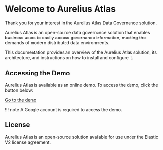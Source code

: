 # Welcome to Aurelius Atlas

Thank you for your interest in the Aurelius Atlas Data Governance solution.

Aurelius Atlas is an open-source data governance solution that enables business users to easily access governance
information, meeting the demands of modern distributed data environments.

This documentation provides an overview of the Aurelius Atlas solution, its architecture, and instructions on
how to install and configure it.

## Accessing the Demo

Aurelius Atlas is available as an online demo. To access the demo, click the button below:

<a class="btn btn-success" href="https://google.aurelius-atlas.com/demo/atlas/">Go to the demo</a>

!!! note
    A Google account is required to access the demo.

## License

Aurelius Atlas is an open-source solution available for use under the Elastic V2 license agreement.
